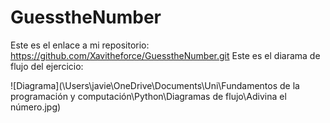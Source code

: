 # GuesstheNumber
Este es el enlace a mi repositorio: https://github.com/Xavitheforce/GuesstheNumber.git
Este es el diarama de flujo del ejercicio:

![Diagrama](\Users\javie\OneDrive\Documents\Uni\Fundamentos de la programación y computación\Python\Diagramas de flujo\Adivina el número.jpg)
